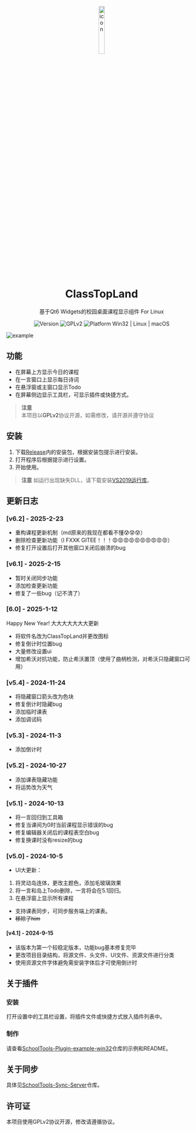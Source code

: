 <p align="center">
  <img width="18%" alt="icon" src="https://cdn.luogu.com.cn/upload/image_hosting/cq2imakn.png">

</p>
  <h1 align="center">
  ClassTopLand
</h1>
<p align="center">
  基于Qt6 Widgets的校园桌面课程显示组件 For Linux
</p>

<p align="center">
    <img src="https://img.shields.io/badge/Version-v1.0-2334D05" alt="Version">

  <a style="text-decoration:none" href="/LICENSE">
    <img src="https://img.shields.io/badge/License-GPLv2-blue?color=#4ec820" alt="GPLv2"/>
  </a>

  <a style="text-decoration:none" href="https://github.com/Aero80wd/ClassTopLand/releases">
    <img src="https://img.shields.io/badge/Platform-Windows_Only-blue?color=#4ec820" alt="Platform Win32 | Linux | macOS"/>
  </a>
</p>

<img src="https://disk.aero8m.cloud/p/共享图床/classtopland.png" alt="example">




## 功能
- 在屏幕上方显示今日的课程
- 在一言窗口上显示每日诗词
- 在悬浮窗或主窗口显示Todo
- 在屏幕侧边显示工具栏，可显示插件或快捷方式。
> **注意**<br/>
> 本项目以<a style="text-decoration:none" href="/LICENSE">GPLv2</a>协议开源，如需修改，请开源并遵守协议


## 安装
1. 下载<a href="https://gitee.com/Aero80wd/SchoolTools/releases">Release</a>内的安装包，根据安装包提示进行安装。
2. 打开程序后根据提示进行设置。
3. 开始使用。
> **注意**
> 如运行出现缺失DLL，请下载安装[VS2019运行库](https://aka.ms/vs/17/release/vc_redist.x64.exe)。
## 更新日志
### [v6.2] - 2025-2-23
- 重构课程更新机制（md原来的我现在都看不懂😰😰😰）
- 删除检查更新功能（I FXXK GITEE！！！😡😡😡😡😡😡😡😡😡😡）
- 修复打开设置后打开其他窗口关闭后崩溃的bug
### [v6.1] - 2025-2-15
- 暂时关闭同步功能
- 添加检查更新功能
- 修复了一些bug（记不清了）
### [6.0] - 2025-1-12 
Happy New Year!
大大大大大大大更新
- 将软件名改为ClassTopLand并更改图标
- 修复倒计时位置bug
- 大量修改设置ui
- 增加希沃对抗功能，防止希沃置顶（使用了曲柄检测，对希沃只隐藏窗口可用）
### [v5.4] - 2024-11-24
- 将隐藏窗口箭头改为色块
- 修复倒计时隐藏bug
- 添加临时课表
- 添加调试码
### [v5.3] - 2024-11-3
- 添加倒计时
### [v5.2] - 2024-10-27
- 添加课表隐藏功能
- 将运势改为天气
### [v5.1] - 2024-10-13
- 将一言回归到工具箱
- 修复当课间为0时当前课程显示错误的bug
- 修复编辑器关闭后的课程表空白bug
- 修复换课时没有resize的bug
### [v5.0] - 2024-10-5
- UI大更新：
1. 将灵动岛连体，更改主题色，添加毛玻璃效果
2. 将一言和岛上Todo删除，一言将会在5.1回归。
3. 在悬浮窗上显示所有课程
- 支持课表同步，可同步服务端上的课表。
- ~~移除了him~~
#### [v4.1] - 2024-9-15
- 该版本为第一个较稳定版本，功能bug基本修复完毕
- 更改项目目录结构，将源文件、头文件、UI文件、资源文件进行分类
- 使用资源文件字体避免需安装字体后才可使用倒计时

## 关于插件
### 安装
打开设置中的工具栏设置，将插件文件或快捷方式放入插件列表中。
### 制作
请查看[SchoolTools-Plugin-example-win32](https://github.com/Aero80wd/SchoolTools-Plugin-example-win32)仓库的示例和README。
## 关于同步
具体见[SchoolTools-Sync-Server](https://github.com/Aero80wd/SchoolTools-Sync-Server)仓库。
## 许可证
本项目使用<a style="text-decoration:none" href="/LICENSE">GPLv2</a>协议开源，修改请遵循协议。
